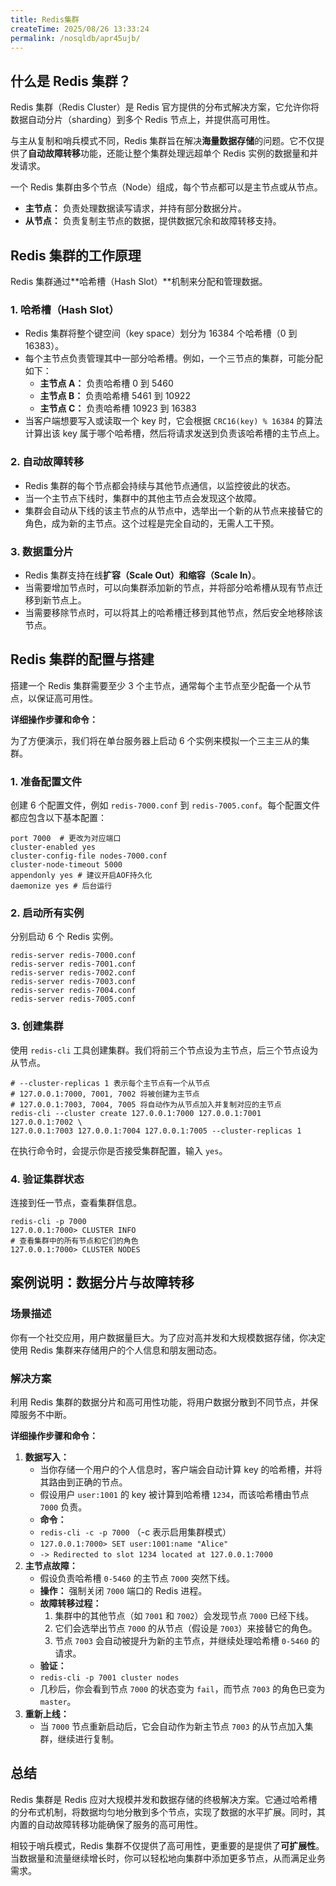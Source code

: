 ```yaml
---
title: Redis集群
createTime: 2025/08/26 13:33:24
permalink: /nosqldb/apr45ujb/
---
```

## 什么是 Redis 集群？

Redis 集群（Redis Cluster）是 Redis 官方提供的分布式解决方案，它允许你将数据自动分片（sharding）到多个 Redis 节点上，并提供高可用性。

与主从复制和哨兵模式不同，Redis 集群旨在解决**海量数据存储**的问题。它不仅提供了**自动故障转移**功能，还能让整个集群处理远超单个 Redis 实例的数据量和并发请求。

一个 Redis 集群由多个节点（Node）组成，每个节点都可以是主节点或从节点。

- **主节点：** 负责处理数据读写请求，并持有部分数据分片。
- **从节点：** 负责复制主节点的数据，提供数据冗余和故障转移支持。

## Redis 集群的工作原理

Redis 集群通过**哈希槽（Hash Slot）**机制来分配和管理数据。

### 1. 哈希槽（Hash Slot）

- Redis 集群将整个键空间（key space）划分为 16384 个哈希槽（0 到 16383）。
- 每个主节点负责管理其中一部分哈希槽。例如，一个三节点的集群，可能分配如下：
  - **主节点 A：** 负责哈希槽 0 到 5460
  - **主节点 B：** 负责哈希槽 5461 到 10922
  - **主节点 C：** 负责哈希槽 10923 到 16383
- 当客户端想要写入或读取一个 key 时，它会根据 `CRC16(key) % 16384` 的算法计算出该 key 属于哪个哈希槽，然后将请求发送到负责该哈希槽的主节点上。

### 2. 自动故障转移

- Redis 集群的每个节点都会持续与其他节点通信，以监控彼此的状态。
- 当一个主节点下线时，集群中的其他主节点会发现这个故障。
- 集群会自动从下线的该主节点的从节点中，选举出一个新的从节点来接替它的角色，成为新的主节点。这个过程是完全自动的，无需人工干预。

### 3. 数据重分片

- Redis 集群支持在线**扩容（Scale Out）和缩容（Scale In）**。
- 当需要增加节点时，可以向集群添加新的节点，并将部分哈希槽从现有节点迁移到新节点上。
- 当需要移除节点时，可以将其上的哈希槽迁移到其他节点，然后安全地移除该节点。

## Redis 集群的配置与搭建

搭建一个 Redis 集群需要至少 3 个主节点，通常每个主节点至少配备一个从节点，以保证高可用性。

**详细操作步骤和命令：**

为了方便演示，我们将在单台服务器上启动 6 个实例来模拟一个三主三从的集群。

### 1. 准备配置文件

创建 6 个配置文件，例如 `redis-7000.conf` 到 `redis-7005.conf`。每个配置文件都应包含以下基本配置：

```
port 7000  # 更改为对应端口
cluster-enabled yes
cluster-config-file nodes-7000.conf
cluster-node-timeout 5000
appendonly yes # 建议开启AOF持久化
daemonize yes # 后台运行
```

### 2. 启动所有实例

分别启动 6 个 Redis 实例。

```
redis-server redis-7000.conf
redis-server redis-7001.conf
redis-server redis-7002.conf
redis-server redis-7003.conf
redis-server redis-7004.conf
redis-server redis-7005.conf
```

### 3. 创建集群

使用 `redis-cli` 工具创建集群。我们将前三个节点设为主节点，后三个节点设为从节点。

```
# --cluster-replicas 1 表示每个主节点有一个从节点
# 127.0.0.1:7000, 7001, 7002 将被创建为主节点
# 127.0.0.1:7003, 7004, 7005 将自动作为从节点加入并复制对应的主节点
redis-cli --cluster create 127.0.0.1:7000 127.0.0.1:7001 127.0.0.1:7002 \
127.0.0.1:7003 127.0.0.1:7004 127.0.0.1:7005 --cluster-replicas 1
```

在执行命令时，会提示你是否接受集群配置，输入 `yes`。

### 4. 验证集群状态

连接到任一节点，查看集群信息。

```
redis-cli -p 7000
127.0.0.1:7000> CLUSTER INFO
# 查看集群中的所有节点和它们的角色
127.0.0.1:7000> CLUSTER NODES
```

## 案例说明：数据分片与故障转移

### 场景描述

你有一个社交应用，用户数据量巨大。为了应对高并发和大规模数据存储，你决定使用 Redis 集群来存储用户的个人信息和朋友圈动态。

### 解决方案

利用 Redis 集群的数据分片和高可用性功能，将用户数据分散到不同节点，并保障服务不中断。

**详细操作步骤和命令：**

1. **数据写入：**
   - 当你存储一个用户的个人信息时，客户端会自动计算 key 的哈希槽，并将其路由到正确的节点。
   - 假设用户 `user:1001` 的 key 被计算到哈希槽 `1234`，而该哈希槽由节点 `7000` 负责。
   - **命令：**
   - `redis-cli -c -p 7000` （-c 表示启用集群模式）
   - `127.0.0.1:7000> SET user:1001:name "Alice"`
   - `-> Redirected to slot 1234 located at 127.0.0.1:7000`
2. **主节点故障：**
   - 假设负责哈希槽 `0-5460` 的主节点 `7000` 突然下线。
   - **操作：** 强制关闭 `7000` 端口的 Redis 进程。
   - **故障转移过程：**
     1. 集群中的其他节点（如 `7001` 和 `7002`）会发现节点 `7000` 已经下线。
     2. 它们会选举出节点 `7000` 的从节点（假设是 `7003`）来接替它的角色。
     3. 节点 `7003` 会自动被提升为新的主节点，并继续处理哈希槽 `0-5460` 的请求。
   - **验证：**
   - `redis-cli -p 7001 cluster nodes`
   - 几秒后，你会看到节点 `7000` 的状态变为 `fail`，而节点 `7003` 的角色已变为 `master`。
3. **重新上线：**
   - 当 `7000` 节点重新启动后，它会自动作为新主节点 `7003` 的从节点加入集群，继续进行复制。

## 总结

Redis 集群是 Redis 应对大规模并发和数据存储的终极解决方案。它通过哈希槽的分布式机制，将数据均匀地分散到多个节点，实现了数据的水平扩展。同时，其内置的自动故障转移功能确保了服务的高可用性。

相较于哨兵模式，Redis 集群不仅提供了高可用性，更重要的是提供了**可扩展性**。当数据量和流量继续增长时，你可以轻松地向集群中添加更多节点，从而满足业务需求。